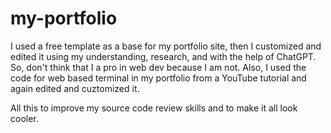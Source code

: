 # my-portfolio

I used a free template as a base for my portfolio site, then I customized and edited it using my
understanding, research, and with the help of ChatGPT.
So, don't think that I a pro in web dev because I am not.
Also, I used the code for web based terminal in my portfolio from a YouTube tutorial and
again edited and cuztomized it.

All this to improve my source code review skills and to make it all look cooler.